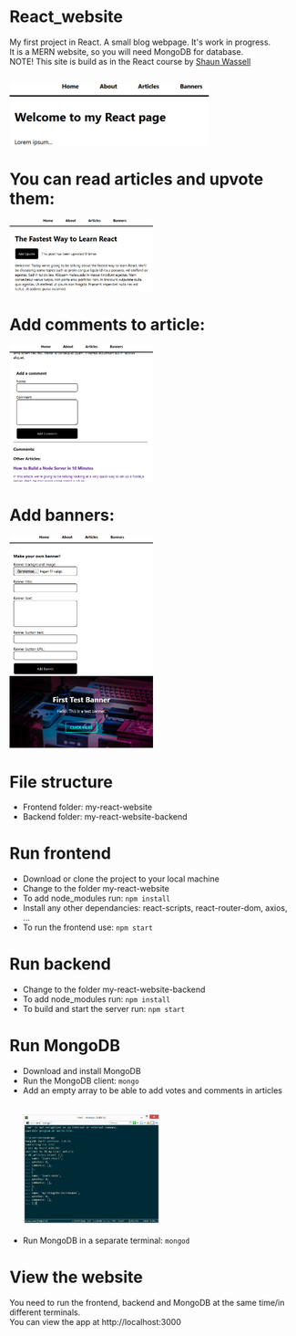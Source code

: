 # React_website
My first project in React. A small blog webpage. It's work in progress.
<br />It is a MERN website, so you will need MongoDB for database.
<br />NOTE! This site is build as in the React course by <a href="https://www.linkedin.com/in/shaun-wassell/" target="_blank">Shaun Wassell</a><br /><br />

<div><img src="screenshots/home_screen.png" alt="ScreenShot" style="max-width: 350px !important;"></div>

# You can read articles and upvote them:
<div><img src="screenshots/article_screen.png" alt="ScreenShot" style="width:50%; max-width: 350px;"></div>

# Add comments to article:
<div><img src="screenshots/comment_screen.png" alt="ScreenShot" style="width:50%; max-width: 350px;"></div>

# Add banners:
<div><img src="screenshots/banner_screen.png" alt="ScreenShot" style="width:50%; max-width: 350px;"></div>
<div><img src="screenshots/banner.png" alt="ScreenShot" style="width:50%; max-width: 350px;"></div>

# File structure
<ul>
    <li>Frontend folder: my-react-website</li>
    <li>Backend folder: my-react-website-backend</li>
</ul>

# Run frontend
<ul>
    <li>Download or clone the project to your local machine</li>
    <li>Change to the folder my-react-website</li>
    <li>To add node_modules run: <code>npm install</code></li>
    <li>Install any other dependancies: react-scripts, react-router-dom, axios, ...</li>
    <li>To run the frontend use: <code>npm start</code></li>
</ul>

# Run backend
<ul>
    <li>Change to the folder my-react-website-backend</li>
    <li>To add node_modules run: <code>npm install</code></li>
    <li>To build and start the server run: <code>npm start</code></li>
</ul>

# Run MongoDB
<ul>
    <li>Download and install MongoDB</li>
    <li>Run the MongoDB client: <code>mongo</code></li>
    <li>Add an empty array to be able to add votes and comments in articles</li>
    <br /><br /><div><img src="screenshots/mongo_screen.png" alt="ScreenShot" style="width:50%; max-width: 350px;"></div><br />
    <li>Run MongoDB in a separate terminal: <code>mongod</code></li>
</ul>

# View the website
You need to run the frontend, backend and MongoDB at the same time/in different terminals. 
<br />You can view the app at http://localhost:3000

